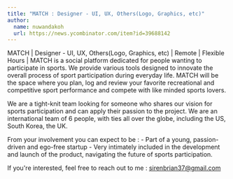 ```yaml
---
title: "MATCH : Designer - UI, UX, Others(Logo, Graphics, etc)"
author:
  name: nuwandakoh
  url: https://news.ycombinator.com/item?id=39688142
---
```

MATCH | Designer - UI, UX, Others(Logo, Graphics, etc) | Remote | Flexible Hours | MATCH is a social platform dedicated for people wanting to participate in sports. We provide various tools designed to innovate the overall process of sport participation during everyday life.
MATCH will be the space where you plan, log and review your favorite recreational and competitive sport performance and compete with like minded sports lovers.

We are a tight-knit team looking for someone who shares our vision for sports participation and can apply their passion to the project. We are an international team of 6 people, with ties all over the globe, including the US, South Korea, the UK.

From your involvement you can expect to be : - Part of a young, passion-driven and ego-free startup - Very intimately included in the development and launch of the product, navigating the future of sports participation.

If you&#x27;re interested, feel free to reach out to me : sirenbrian37@gmail.com
